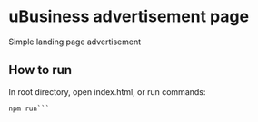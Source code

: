 # uBusiness advertisement page
Simple landing page advertisement
## How to run
In root directory, open index.html, or run commands:
```npm install -g live-server
npm run```
